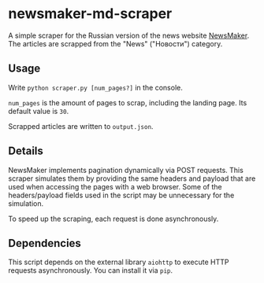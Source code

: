# newsmaker-md-scraper

A simple scraper for the Russian version of the news website [NewsMaker](https://newsmaker.md/ru). The articles are scrapped from the "News" ("Новости") category.

## Usage

Write
`python scraper.py [num_pages?]`
in the console.

`num_pages` is the amount of pages to scrap, including the landing page. Its default value is `30`.

Scrapped articles are written to `output.json`.

## Details

NewsMaker implements pagination dynamically via POST requests. This scraper simulates them by providing the same headers and payload that are used when accessing the pages with a web browser. Some of the headers/payload fields used in the script may be unnecessary for the simulation.

To speed up the scraping, each request is done asynchronously.

## Dependencies

This script depends on the external library `aiohttp` to execute HTTP requests asynchronously. You can install it via `pip`.
